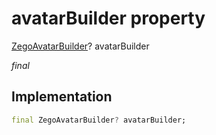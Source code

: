 


# avatarBuilder property







[ZegoAvatarBuilder](../../zego_uikit_prebuilt_live_audio_room/ZegoAvatarBuilder.md)? avatarBuilder
  
_<span class="feature">final</span>_






## Implementation

```dart
final ZegoAvatarBuilder? avatarBuilder;
```







